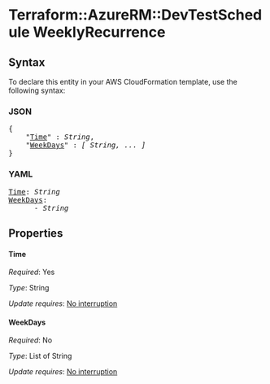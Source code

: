# Terraform::AzureRM::DevTestSchedule WeeklyRecurrence

## Syntax

To declare this entity in your AWS CloudFormation template, use the following syntax:

### JSON

<pre>
{
    "<a href="#time" title="Time">Time</a>" : <i>String</i>,
    "<a href="#weekdays" title="WeekDays">WeekDays</a>" : <i>[ String, ... ]</i>
}
</pre>

### YAML

<pre>
<a href="#time" title="Time">Time</a>: <i>String</i>
<a href="#weekdays" title="WeekDays">WeekDays</a>: <i>
      - String</i>
</pre>

## Properties

#### Time

_Required_: Yes

_Type_: String

_Update requires_: [No interruption](https://docs.aws.amazon.com/AWSCloudFormation/latest/UserGuide/using-cfn-updating-stacks-update-behaviors.html#update-no-interrupt)

#### WeekDays

_Required_: No

_Type_: List of String

_Update requires_: [No interruption](https://docs.aws.amazon.com/AWSCloudFormation/latest/UserGuide/using-cfn-updating-stacks-update-behaviors.html#update-no-interrupt)

